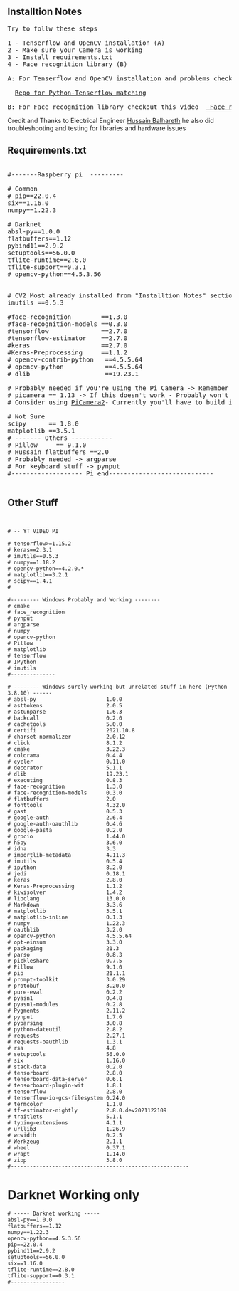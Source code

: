 ## Installtion Notes

<pre>
Try to follw these steps

1 - Tenserflow and OpenCV installation (A)
2 - Make sure your Camera is working
3 - Install requirements.txt
4 - Face recognition library (B)

A: For Tenserflow and OpenCV installation and problems checkout this video  <a style="display: inline;" href="https://www.youtube.com/watch?v=vekblEk6UPc">Tenserflow and Opencv installation for Pi </a>

  <a style="display: inline;" href="https://github.com/PINTO0309/Tensorflow-bin">Repo for Python-Tenserflow matching</a>

B: For Face recognition library checkout this video  <a style="display: inline;" href="https://smartbuilds.io/installing-face-recognition-library-on-raspberry-pi-4/"> Face recognition library</a>
</pre>

Credit and Thanks to Electrical Engineer [Hussain Balhareth](https://www.linkedin.com/in/hussain-balhareth-0a05211ba)
he also did troubleshooting and testing for libraries and hardware issues

## Requirements.txt

<pre>

#-------Raspberry pi  ---------

# Common
# pip==22.0.4 
six==1.16.0
numpy==1.22.3

# Darknet
absl-py==1.0.0
flatbuffers==1.12
pybind11==2.9.2
setuptools==56.0.0
tflite-runtime==2.8.0
tflite-support==0.3.1
# opencv-python==4.5.3.56


# CV2 Most already installed from "Installtion Notes" section Above
imutils ==0.5.3

#face-recognition        ==1.3.0
#face-recognition-models ==0.3.0
#tensorflow              ==2.7.0
#tensorflow-estimator    ==2.7.0
#keras                   ==2.7.0
#Keras-Preprocessing     ==1.1.2
# opencv-contrib-python   ==4.5.5.64
# opencv-python           ==4.5.5.64
# dlib                    ==19.23.1

# Probably needed if you're using the Pi Camera -> Remember usb Cameras are easier to deal with
# picamera == 1.13 -> If this doesn't work - Probably won't it's old and not for new Pis -> OsError libmmal.so
# Consider using <a style="display: inline;" href="https://Github.com/raspberrypi/picamera2">PiCamera2</a>- Currently you'll have to build it though 

# Not Sure
scipy      == 1.8.0
matplotlib ==3.5.1
# ------- Others -----------
# Pillow     == 9.1.0
# Hussain flatbuffers ==2.0
# Probably needed -> argparse
# For keyboard stuff -> pynput
#------------------- Pi end----------------------------

</pre>

## Other Stuff

```


# -- YT VIDEO PI

# tensorflow>=1.15.2
# keras==2.3.1
# imutils==0.5.3
# numpy==1.18.2
# opencv-python==4.2.0.*
# matplotlib==3.2.1
# scipy==1.4.1
#

#--------- Windows Probably and Working --------
# cmake
# face_recognition
# pynput
# argparse
# numpy
# opencv-python
# Pillow
# matplotlib
# tensorflow
# IPython
# imutils
#--------------

# -------- Windows surely working but unrelated stuff in here (Python 3.8.10) ------
# absl-py                      1.0.0
# asttokens                    2.0.5
# astunparse                   1.6.3
# backcall                     0.2.0
# cachetools                   5.0.0
# certifi                      2021.10.8
# charset-normalizer           2.0.12
# click                        8.1.2
# cmake                        3.22.3
# colorama                     0.4.4
# cycler                       0.11.0
# decorator                    5.1.1
# dlib                         19.23.1
# executing                    0.8.3
# face-recognition             1.3.0
# face-recognition-models      0.3.0
# flatbuffers                  2.0
# fonttools                    4.32.0
# gast                         0.5.3
# google-auth                  2.6.4
# google-auth-oauthlib         0.4.6
# google-pasta                 0.2.0
# grpcio                       1.44.0
# h5py                         3.6.0
# idna                         3.3
# importlib-metadata           4.11.3
# imutils                      0.5.4
# ipython                      8.2.0
# jedi                         0.18.1
# keras                        2.8.0
# Keras-Preprocessing          1.1.2
# kiwisolver                   1.4.2
# libclang                     13.0.0
# Markdown                     3.3.6
# matplotlib                   3.5.1
# matplotlib-inline            0.1.3
# numpy                        1.22.3
# oauthlib                     3.2.0
# opencv-python                4.5.5.64
# opt-einsum                   3.3.0
# packaging                    21.3
# parso                        0.8.3
# pickleshare                  0.7.5
# Pillow                       9.1.0
# pip                          21.1.1
# prompt-toolkit               3.0.29
# protobuf                     3.20.0
# pure-eval                    0.2.2
# pyasn1                       0.4.8
# pyasn1-modules               0.2.8
# Pygments                     2.11.2
# pynput                       1.7.6
# pyparsing                    3.0.8
# python-dateutil              2.8.2
# requests                     2.27.1
# requests-oauthlib            1.3.1
# rsa                          4.8
# setuptools                   56.0.0
# six                          1.16.0
# stack-data                   0.2.0
# tensorboard                  2.8.0
# tensorboard-data-server      0.6.1
# tensorboard-plugin-wit       1.8.1
# tensorflow                   2.8.0
# tensorflow-io-gcs-filesystem 0.24.0
# termcolor                    1.1.0
# tf-estimator-nightly         2.8.0.dev2021122109
# traitlets                    5.1.1
# typing-extensions            4.1.1
# urllib3                      1.26.9
# wcwidth                      0.2.5
# Werkzeug                     2.1.1
# wheel                        0.37.1
# wrapt                        1.14.0
# zipp                         3.8.0
#--------------------------------------------------------
```

# Darknet Working only

```
# ----- Darknet working -----
absl-py==1.0.0
flatbuffers==1.12
numpy==1.22.3
opencv-python==4.5.3.56
pip==22.0.4
pybind11==2.9.2
setuptools==56.0.0
six==1.16.0
tflite-runtime==2.8.0
tflite-support==0.3.1
#-----------------
```
